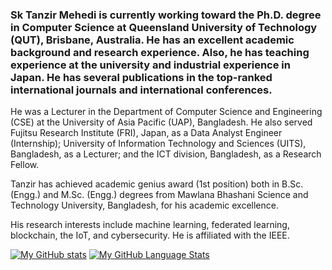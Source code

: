### Sk Tanzir Mehedi is currently working toward the Ph.D. degree in Computer Science at Queensland University of Technology (QUT), Brisbane, Australia. He has an excellent academic background and research experience. Also, he has teaching experience at the university and industrial experience in Japan. He has several publications in the top-ranked international journals and international conferences.

He was a Lecturer in the Department of Computer Science and Engineering (CSE) at the University of Asia Pacific (UAP), Bangladesh. He also served Fujitsu Research Institute (FRI), Japan, as a Data Analyst Engineer (Internship); University of Information Technology and Sciences (UITS), Bangladesh, as a Lecturer; and the ICT division, Bangladesh, as a Research Fellow.

Tanzir has achieved academic genius award (1st position) both in B.Sc. (Engg.) and M.Sc. (Engg.) degrees from Mawlana Bhashani Science and Technology University, Bangladesh, for his academic excellence.

His research interests include machine learning, federated learning, blockchain, the IoT, and cybersecurity. He is affiliated with the IEEE.

[![My GitHub stats](https://github-readme-stats.vercel.app/api?username=tanzirMehedi&theme=tokyonight)]()
[![My GitHub Language Stats](https://github-readme-stats.vercel.app/api/top-langs/?username=tanzirMehedi&langs_count=5&theme=tokyonight)]()
